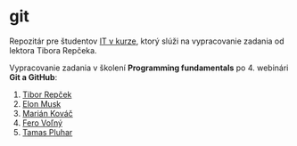 # git
Repozitár pre študentov [IT v kurze](https://www.itvkurze.sk/), ktorý slúži na vypracovanie zadania od lektora Tibora Repčeka.

Vypracovanie zadania v školení **Programming fundamentals** po 4. webinári **Git a GitHub**:

1. [Tibor Repček](https://github.com/tiborepcek)
1. [Elon Musk](https://github.com/elonmusk)
1. [Marián Kováč](https://github.com/mariankovac)
1. [Fero Voľný](https://github.com/ferovolny)
2. [Tamas Pluhar](https://github.com/pluhi92)